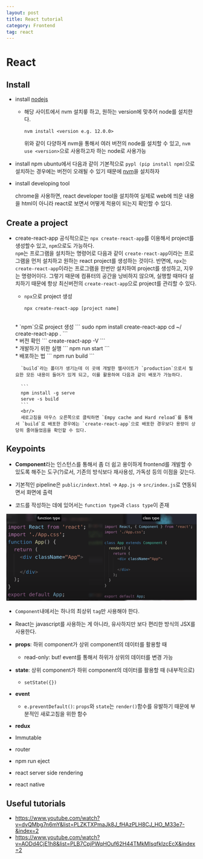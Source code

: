 ```yaml
---
layout: post
title: React tutorial 
category: Frontend
tag: react
---
```


# React 


## Install 
* install [nodejs](https://github.com/nodesource/distributions)
    * 해당 사이트에서 nvm 설치릏 하고, 원하는 version에 맞추어 node를 설치한다.
        ```
        nvm install <version e.g. 12.0.0>
        ```
        위와 같이 다양하게 nvm을 통해서 여러 버전의 node를 설치할 수 있고, `nvm use <version>`으로 사용하고자 하는 node로 사용가능
        
* install npm
    ubuntu에서 다음과 같이 기본적으로 `pypl (pip install npm)`으로 설치하는 경우에는 버전이 오래될 수 있기 때문에 [nvm](https://github.com/nvm-sh/nvm)을 설치하자

* install developing tool

    chrome을 사용하면, react developer tool을 설치하여 실제로 web에 띄운 내용을 html이 아니라 react로 보면서 어떻게 적용이 되는지 확인할 수 있다. 

## Create a project

* create-react-app
    공식적으로는 `npx create-react-app`를 이용해서 project를 생성할수 있고, `npm`으로도 가능하다. <br/>
    `npm`는 프로그램을 설치하는 명령어로 다음과 같이 `create-react-app`이라는 프로그램을 먼저 설치하고 원하는 react project를 생성하는 것이다. 반면에, `npx`는 `create-react-app`이라는 프로그램을 한번만 설치하여 project를 생성하고, 지우는 명령어이다. 그렇기 때문에 컴퓨터의 공간을 낭비하지 않으며, 실행할 때마다 설치하기 때문에 항상 최신버전의 `create-react-app`으로 project를 관리할 수 있다. 
    
    * `npx`으로 project 생성
        ```
        npx create-react-app [project name]
        ```
    <br/>
    * `npm`으로 project 생성
        ```
        sudo npm install create-react-app
        cd ~/<project dir.>
        create-react-app .
        ```
    <br/>
    * 버전 확인
        ```
        create-react-app -V
        ```
    <br/>
    * 개발하기 위한 실행 
        ```
        npm run start
        ```
    <br/>
    * 배포하는 법
        ```
        npm run build
        ```

        `build`라는 폴더가 생기는데 이 곳에 개발한 웹사이트가 `production`으로서 필요한 모든 내용이 들어가 있게 되고, 이를 활용하여 다음과 같이 배포가 가능하다. 

        ```
        npm install -g serve
        serve -s build 
        ```
        <br/>
        새로고침을 마우스 오른쪽으로 클릭하면 `Empy cache and Hard reload`를 통해서 `build`로 배포한 경우에는 `create-react-app`으로 배포한 경우보다 용량이 상당히 줄어들었음을 확인할 수 있다.

    
## Keypoints

* **Component**라는 인스턴스를 통해서 좀 더 쉽고 용이하게 frontend를 개발할 수 있도록 해주는 도구(?)로서, 기존의 방식보다 재사용성, 가독성 등의 이점을 갖는다.

* 기본적인 pipeline은 `public/indext.html` -> `App.js` -> `src/index.js`로 연동되면서 화면에 출력 

* 코드를 작성하는 데에 있어서는 `function type`과 `class type`이 존재
<img src='./imgs/code.png'>

* `Component`내에서는 하나의 최상위 `tag`만 사용해야 한다. 

* React는 javascript를 사용하는 게 아니라, 유사하지만 보다 편리한 방식의 JSX를 사용한다.

* **props**: 하위 component가 상위 component의 데이터를 활용할 때
    * read-only: but! event를 통해서 하위가 상위의 데이터를 변경 가능

* **state**: 상위 component가 하위 component의 데이터를 활용할 때 (내부적으로)
    * `setState({})`

* **event**
    * `e.preventDefault()`: `props`와 `state`는 `render()`함수를 유발하기 때문에 부분적인 새로고침을 위한 함수

* **redux**

* Immutable

* router

* npm run eject

* react server side rendering

* react native

## Useful tutorials

* https://www.youtube.com/watch?v=dvQMbg7n6mY&list=PLZKTXPmaJk8J_fHAzPLH8CJ_HO_M33e7-&index=2
* https://www.youtube.com/watch?v=AODd4CjE1h8&list=PLB7CpjPWqHOuf62H44TMkMIsqfkIzcEcX&index=2
